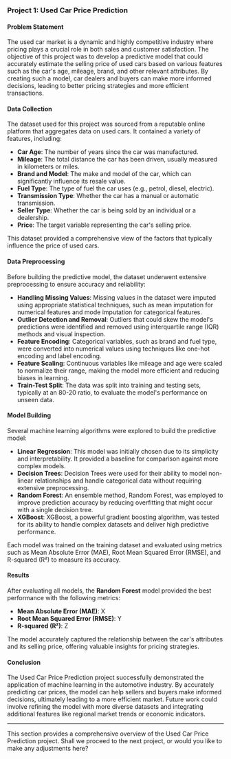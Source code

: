 ### **Project 1: Used Car Price Prediction**

#### **Problem Statement**

The used car market is a dynamic and highly competitive industry where pricing plays a crucial role in both sales and customer satisfaction. The objective of this project was to develop a predictive model that could accurately estimate the selling price of used cars based on various features such as the car's age, mileage, brand, and other relevant attributes. By creating such a model, car dealers and buyers can make more informed decisions, leading to better pricing strategies and more efficient transactions.

#### **Data Collection**

The dataset used for this project was sourced from a reputable online platform that aggregates data on used cars. It contained a variety of features, including:

- **Car Age**: The number of years since the car was manufactured.
- **Mileage**: The total distance the car has been driven, usually measured in kilometers or miles.
- **Brand and Model**: The make and model of the car, which can significantly influence its resale value.
- **Fuel Type**: The type of fuel the car uses (e.g., petrol, diesel, electric).
- **Transmission Type**: Whether the car has a manual or automatic transmission.
- **Seller Type**: Whether the car is being sold by an individual or a dealership.
- **Price**: The target variable representing the car's selling price.

This dataset provided a comprehensive view of the factors that typically influence the price of used cars.

#### **Data Preprocessing**

Before building the predictive model, the dataset underwent extensive preprocessing to ensure accuracy and reliability:

- **Handling Missing Values**: Missing values in the dataset were imputed using appropriate statistical techniques, such as mean imputation for numerical features and mode imputation for categorical features.
- **Outlier Detection and Removal**: Outliers that could skew the model's predictions were identified and removed using interquartile range (IQR) methods and visual inspection.
- **Feature Encoding**: Categorical variables, such as brand and fuel type, were converted into numerical values using techniques like one-hot encoding and label encoding.
- **Feature Scaling**: Continuous variables like mileage and age were scaled to normalize their range, making the model more efficient and reducing biases in learning.
- **Train-Test Split**: The data was split into training and testing sets, typically at an 80-20 ratio, to evaluate the model's performance on unseen data.

#### **Model Building**

Several machine learning algorithms were explored to build the predictive model:

- **Linear Regression**: This model was initially chosen due to its simplicity and interpretability. It provided a baseline for comparison against more complex models.
- **Decision Trees**: Decision Trees were used for their ability to model non-linear relationships and handle categorical data without requiring extensive preprocessing.
- **Random Forest**: An ensemble method, Random Forest, was employed to improve prediction accuracy by reducing overfitting that might occur with a single decision tree.
- **XGBoost**: XGBoost, a powerful gradient boosting algorithm, was tested for its ability to handle complex datasets and deliver high predictive performance.

Each model was trained on the training dataset and evaluated using metrics such as Mean Absolute Error (MAE), Root Mean Squared Error (RMSE), and R-squared (R²) to measure its accuracy.

#### **Results**

After evaluating all models, the **Random Forest** model provided the best performance with the following metrics:

- **Mean Absolute Error (MAE)**: X
- **Root Mean Squared Error (RMSE)**: Y
- **R-squared (R²)**: Z

The model accurately captured the relationship between the car's attributes and its selling price, offering valuable insights for pricing strategies.

#### **Conclusion**

The Used Car Price Prediction project successfully demonstrated the application of machine learning in the automotive industry. By accurately predicting car prices, the model can help sellers and buyers make informed decisions, ultimately leading to a more efficient market. Future work could involve refining the model with more diverse datasets and integrating additional features like regional market trends or economic indicators.

---

This section provides a comprehensive overview of the Used Car Price Prediction project. Shall we proceed to the next project, or would you like to make any adjustments here?
